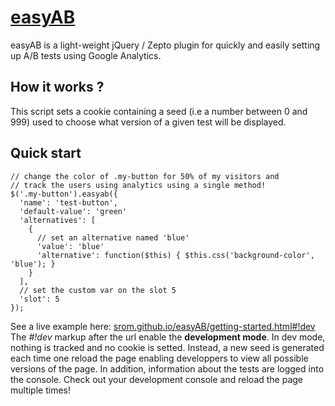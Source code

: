 # [easyAB](http://srom.github.io/easyAB/)

easyAB is a light-weight jQuery / Zepto plugin for quickly and easily setting up A/B tests using Google Analytics.

## How it works ?

This script sets a cookie containing a seed (i.e a number between 0 and 999) used to choose what version of a given test will be displayed.

## Quick start

	// change the color of .my-button for 50% of my visitors and
	// track the users using analytics using a single method!
	$('.my-button').easyab({
	  'name': 'test-button',
	  'default-value': 'green'
	  'alternatives': [
	    {
	      // set an alternative named 'blue'
	      'value': 'blue'
	      'alternative': function($this) { $this.css('background-color', 'blue'); }
	    }
	  ],
	  // set the custom var on the slot 5
	  'slot': 5 
	});

See a live example here: [srom.github.io/easyAB/getting-started.html#!dev](http://srom.github.io/easyAB/getting-started.html#!dev)<br>
The <i>#!dev</i> markup after the url enable the <strong>development mode</strong>. In dev mode, nothing is tracked and no cookie is setted. Instead, a new seed is generated each time one reload the page enabling developpers to view all possible versions of the page. In addition, information about the tests are logged into the console. Check out your development console and reload the page multiple times!
